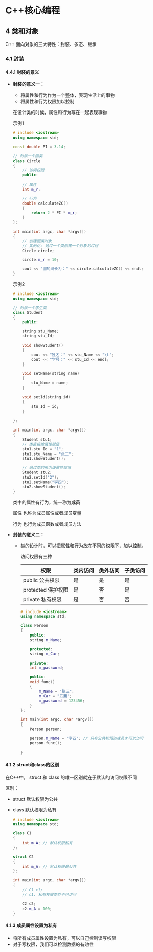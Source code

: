 # C++核心编程

## 4 类和对象

C++ 面向对象的三大特性：封装、多态、继承

### 4.1 封装

#### 4.4.1 封装的意义

- **封装的意义一：**

  - 将属性和行为作为一个整体，表现生活上的事物
  - 将属性和行为权限加以控制

  在设计类的时候，属性和行为写在一起表现事物

  示例1

  ```cpp
  # include <iostream>
  using namespace std;
  
  const double PI = 3.14;
  
  // 封装一个圆类
  class Circle
  {
      // 访问权限
      public:
      
      // 属性
      int m_r;
  
      // 行为
      double calculateZC()
      {
          return 2 * PI * m_r;
      }
  };
  
  int main(int argc, char *argv[])
  {
      // 创建圆类对象
      // 实例化: 通过一个类创建一个对象的过程
      Circle circle;
  
      circle.m_r = 10;
  
      cout << "圆的周长为：" << circle.calculateZC() << endl;
  }
  ```

  示例2

  ```cpp
  # include <iostream>
  using namespace std;
  
  // 封装一个学生类
  class Student
  {
      public:
  
      string stu_Name;
      string stu_Id;
  
      void showStudent()
      {
          cout << "姓名：" << stu_Name << "\t";
          cout << "学号：" << stu_Id << endl;
      }
  
      void setName(string name)
      {
          stu_Name = name;
      }
  
      void setId(string id)
      {
          stu_Id = id;
      }
      
  };
  
  int main(int argc, char *argv[])
  {
      Student stu1;
      // 类直接给属性赋值
      stu1.stu_Id = "1";
      stu1.stu_Name = "张三";
      stu1.showStudent();
  
      // 通过类的形为级属性赋值
      Student stu2;
      stu2.setId("2");
      stu2.setName("李四");
      stu2.showStudent();
  }
  ```

  类中的属性有行为，统一称为**成员**

  属性  也称为成员属性或者成员变量

  行为 也行为成员函数或者成员方法

- **封装的意义二：**

  - 类的设计时，可以把属性和行为放在不同的权限下，加以控制。

    访问权限有三种

    | 权限                     | 类内访问 | 类外访问 | 子类访问 |
    | ------------------------ | -------- | -------- | -------- |
    | public          公共权限 | 是       | 是       | 是       |
    | protected    保护权限    | 是       | 否       | 是       |
    | private         私有权限 | 是       | 否       | 否       |

    ```cpp
    # include <iostream>
    using namespace std;
    
    class Person
    {
        public:
        string m_Name;
    
        protected:
        string m_Car;
    
        private:
        int m_password;
    
        public:
        void func()
        {
            m_Name = "张三";
            m_Car = "五菱";
            m_password = 123456;
        }
    };
    
    int main(int argc, char *argv[])
    {
        Person person;
    
        person.m_Name = "李四"; // 只有公共权限的成员才可以访问
        person.func();
        
    }
    ```

#### 4.1.2 struct和class的区别

在C++中， struct 和 class 的唯一区别就在于默认的访问权限不同

区别：

- struct 默认权限为公共

- class 默认权限为私有

  ```cpp
  # include <iostream>
  using namespace std;
  
  class C1
  {
      int m_A; // 默认权限私有
  };
  
  struct C2
  {
      int m_A; // 默认权限是公共
  };
  
  int main(int argc, char *argv[])
  {
      // C1 c1;
      // c1. 私有权限类外不可访问
  
      C2 c2;
      c2.m_A = 100;
  }
  ```

#### 4.1.3 成员属性设置为私有

- 将所有成员属性设置为私有，可以自己控制读写权限
- 对于写权限，我们可以检测数据的有效性

